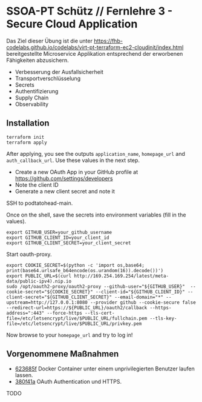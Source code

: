 # SSOA-PT Schütz // Fernlehre 3 - Secure Cloud Application

Das Ziel dieser Übung ist die unter https://fhb-codelabs.github.io/codelabs/virt-pt-terraform-ec2-cloudinit/index.html bereitgestellte Microservice Applikation entsprechend der erworbenen Fähigkeiten abzusichern.

- Verbesserung der Ausfallsicherheit
- Transportverschlüsselung
- Secrets
- Authentifizierung
- Supply Chain
- Observability

## Installation

    terraform init
    terraform apply

After applying, you see the outputs `application_name`, `homepage_url` and `auth_callback_url`.
Use these values in the next step.

- Create a new OAuth App in your GitHub profile at https://github.com/settings/developers
- Note the client ID
- Generate a new client secret and note it

SSH to podtatohead-main.

Once on the shell, save the secrets into environment variables (fill in the values).

    export GITHUB_USER=your_github_username
    export GITHUB_CLIENT_ID=your_client_id
    export GITHUB_CLIENT_SECRET=your_client_secret

Start oauth-proxy.

    export COOKIE_SECRET=$(python -c 'import os,base64; print(base64.urlsafe_b64encode(os.urandom(16)).decode())')
    export PUBLIC_URL=$(curl http://169.254.169.254/latest/meta-data/public-ipv4).nip.io
    sudo /opt/oauth2-proxy/oauth2-proxy --github-user="${GITHUB_USER}"  --cookie-secret="${COOKIE_SECRET}" --client-id="${GITHUB_CLIENT_ID}" --client-secret="${GITHUB_CLIENT_SECRET}" --email-domain="*" --upstream=http://127.0.0.1:8080 --provider github --cookie-secure false --redirect-url=https://${PUBLIC_URL}/oauth2/callback --https-address=":443" --force-https --tls-cert-file=/etc/letsencrypt/live/$PUBLIC_URL/fullchain.pem --tls-key-file=/etc/letsencrypt/live/$PUBLIC_URL/privkey.pem

Now browse to your `homepage_url` and try to log in!

## Vorgenommene Maßnahmen

- [623685f](https://github.com/thomas2110781014/fhb-mcce-ssoapt-fernlehre3/commit/623685fc43b55ebc7614f4ab155dc2741158268a) Docker Container unter einem unprivilegierten Benutzer laufen lassen.
- [380f41a](https://github.com/thomas2110781014/fhb-mcce-ssoapt-fernlehre3/commit/380f41a73e72ecb316c1f9db19e47dddbe413179) OAuth Authentication und HTTPS.

TODO
